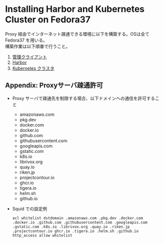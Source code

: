 # Installing Harbor and Kubernetes Cluster on Fedora37

Proxy 経由でインターネット疎通できる環境に以下を構築する。OSは全て Fedora37 を用いる。 \
構築作業は以下順番で行うこと。

1. [管理クライアント](10-management.md)
1. [Harbor](20-harbor.md)
1. [Kubernetes クラスタ](30-kubernetes.md)

## Appendix: Proxyサーバ疎通許可

- Proxy サーバで疎通先を制限する場合、以下ドメインへの通信を許可すること
  - amazonaws.com
  - pkg.dev
  - docker.com
  - docker.io
  - github.com
  - githubusercontent.com
  - googleapis.com
  - gstatic.com
  - k8s.io
  - librivox.org
  - quay.io
  - riken.jp
  - projectcontour.io
  - ghcr.io
  - tigera.io
  - helm.sh
  - github.io

- Squid での設定例
  ```text
  acl whitelist dstdomain .amazonaws.com .pkg.dev .docker.com .docker.io .github.com .githubusercontent.com .googleapis.com .gstatic.com .k8s.io .librivox.org .quay.io .riken.jp .projectcontour.io ghcr.io .tigera.io .helm.sh .github.io
  http_access allow whitelist
  ```


